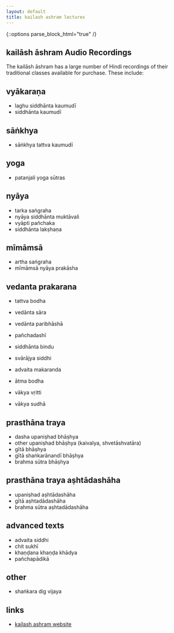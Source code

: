 ```yaml
---
layout: default
title: kailash ashram lectures
---
```


{::options parse_block_html="true" /}

## kailāsh āshram Audio Recordings

The kailāsh āshram has a large number of Hindi recordings of their traditional classes
available for purchase. These include:

## vyākaraṇa

- laghu siddhānta kaumudī
- siddhānta kaumudī

## sāṅkhya

- sāṅkhya tattva kaumudī

## yoga

- patanjali yoga sūtras

## nyāya

- tarka saṅgraha
- nyāya siddhānta muktāvali
- vyāpti pañchaka
- siddhānta lakṣhaṇa

## mīmāmsā

- artha saṅgraha
- mīmāmsā nyāya prakāsha

## vedanta prakarana

- tattva bodha
- vedānta sāra
- vedānta paribhāshā

- pañchadashī
- siddhānta bindu
- svārājya siddhi
- advaita makaranda
- ātma bodha
- vākya vṛitti
- vākya sudhā

## prasthāna traya

- dasha upaniṣhad bhāṣhya
- other upaniṣhad bhāṣhya (kaivalya, shvetāshvatāra)
- gītā bhāṣhya
- gītā shaṅkarānandī bhāṣhya
- brahma sūtra bhāṣhya

## prasthāna traya aṣhtādashāha

- upaniṣhad aṣhtādashāha
- gītā aṣhtadādashāha
- brahma sūtra aṣhtadādashāha

## advanced texts

- advaita siddhi
- chit sukhī
- khaṇḍana khaṇḍa khādya
- pañchapādikā

## other

- shaṅkara dig vijaya

## links

- [kailash ashram website][ka]

[ka]: http://shankaramatha.org
